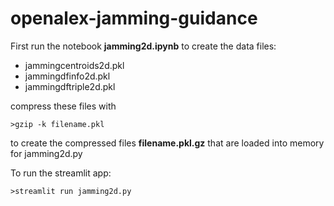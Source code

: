 # openalex-jamming-guidance

First run the notebook **jamming2d.ipynb** to create the data files:

* jammingcentroids2d.pkl
* jammingdfinfo2d.pkl
* jammingdftriple2d.pkl

compress these files with
```
>gzip -k filename.pkl
```
to create the compressed files **filename.pkl.gz** that are loaded into memory for jamming2d.py

To run the streamlit app:

```
>streamlit run jamming2d.py
```